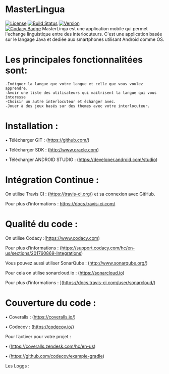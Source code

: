 # MasterLingua
[![License](https://img.shields.io/badge/License-Apache%202.0-blue.svg)](https://opensource.org/licenses/Apache-2.0)
[![Build Status](https://travis-ci.com/AmelieALLIN/MasterLingua.svg?branch=master)](https://travis-ci.com/AmelieALLIN/MasterLingua)
[![Version](https://img.shields.io/github/tag/AmelieALLIN/MasterLingua.svg?label=version&style=flat-square)](build.gradle)<br/>
[![Codacy Badge](https://api.codacy.com/project/badge/Grade/d950f4bc7cb244779eb8b1fd98855f47)](https://www.codacy.com/gh/AmelieALLIN/MasterLingua?utm_source=github.com&amp;utm_medium=referral&amp;utm_content=MasterLingua/MasterLingua&amp;utm_campaign=Badge_Grade)
MasterLinga est une application mobile qui permet l'echange linguistique entre des interlocuteurs. C'est une application basée sur le langage Java et dediée aux smartphones utilisant Android comme OS.

# Les principales fonctionnalitées sont:

    -Indiquer la langue que votre langue et celle que vous voulez apprendre.
    -Avoir une liste des utilisateurs qui maitrisent la langue qui vous interesse
    -Choisir un autre interlocuteur et échanger avec.
    -Jouer à des jeux basés sur des themes avec votre interlocuteur.
# Installation :

•	Télécharger GIT : (https://github.com/)

•	Télécharger SDK :  (http://www.oracle.com)

•	Télécharger ANDROID  STUDIO : (https://developer.android.com/studio)

# Intégration Continue :

On utilise Travis CI : (https://travis-ci.org/) et sa connexion avec GitHub.

Pour plus d’informations : https://docs.travis-ci.com/

# Qualité du code :

On utilise  Codacy :(https://www.codacy.com)

Pour plus d’informations : (https://support.codacy.com/hc/en-us/sections/201760869-Integrations)

Vous pouvez aussi utiliser SonarQube : (http://www.sonarqube.org/)

Pour cela on utilise sonarcloud.io : (https://sonarcloud.io)

Pour plus d’informations : ](https://docs.travis-ci.com/user/sonarcloud/)

# Couverture du code :

•	Coveralls  : (https://coveralls.io/)

•	Codecov : (https://codecov.io/)

Pour l’activer pour votre projet :

•	(https://coveralls.zendesk.com/hc/en-us)

•	(https://github.com/codecov/example-gradle)

  Les Loggs :



